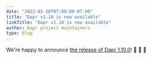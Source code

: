 ```yaml
---
date: "2023-02-20T07:00:00-07:00"
title: "Dapr v1.10 is now available"
linkTitle: "Dapr v1.10 is now available"
author: Dapr project maintainers
type: blog
---
```


We're happy to announce [the release of Dapr 1.10.0](https://github.com/dapr/dapr/releases/tag/v1.9.0)! 🚀 🎉 🎈